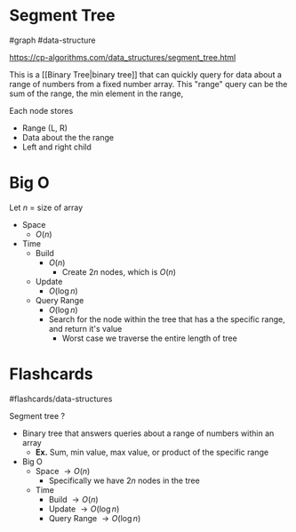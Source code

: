 # Segment Tree
#graph #data-structure 

https://cp-algorithms.com/data_structures/segment_tree.html 

This is a [[Binary Tree|binary tree]] that can quickly query for data about a range of numbers from a fixed number array. This "range" query can be the sum of the range, the min element in the range, 

Each node stores
- Range (L, R)
- Data about the the range
- Left and right child
# Big O
Let $n$ = size of array
- Space
	- $O(n)$
- Time
	- Build
		- $O(n)$
			- Create $2n$ nodes, which is $O(n)$
	- Update
		- $O(\log n)$
	- Query Range
		- $O(\log n)$
		- Search for the node within the tree that has a the specific range, and return it's value
			- Worst case we traverse the entire length of tree

# Flashcards
#flashcards/data-structures

Segment tree
?
- Binary tree that answers queries about a range of numbers within an array
	- **Ex.** Sum, min value, max value, or product of the specific range
- Big O
	- Space $\to O(n)$
		- Specifically we have $2n$ nodes in the tree
	- Time
		- Build $\to O(n)$
		- Update $\to O(\log n)$
		- Query Range $\to O(\log n)$